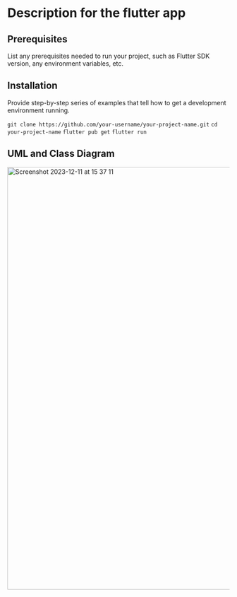 # Description for the flutter app

## Prerequisites

List any prerequisites needed to run your project, such as Flutter SDK version, any environment variables, etc.

## Installation

Provide step-by-step series of examples that tell how to get a development environment running.

`git clone https://github.com/your-username/your-project-name.git`
`cd your-project-name`
`flutter pub get`
`flutter run`

## UML and Class Diagram

<img width="957" alt="Screenshot 2023-12-11 at 15 37 11" src="https://github.com/cs308-dreamteam/flutter-app/assets/111140694/0ecef364-40f8-4fcd-aa2f-2ee132853c58">
